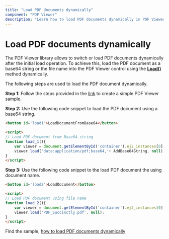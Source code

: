 ```yaml
---
title: "Load PDF documents dynamically"
component: "PDF Viewer"
description: "Learn how to load PDF documents dynamically in PDF Viewer control."
---
```


# Load PDF documents dynamically

The PDF Viewer library allows to switch or load PDF documents dynamically after the initial load operation. To achieve this, load the PDF document as a base64 string or the file name into the PDF Viewer control using the  [**Load()**](https://ej2.syncfusion.com/react/documentation/api/pdfviewer/#load) method dynamically.

The following steps are used to load the PDF document dynamically.

**Step 1:** Follow the steps provided in the [link](https://ej2.syncfusion.com/react/documentation/pdfviewer/getting-started/) to create a simple PDF Viewer sample.

**Step 2:** Use the following code snippet to load the PDF document using a base64 string.

```html
<button id='load1'>LoadDocumentFromBase64</button>

<script>
// Load PDF document from Base64 string
function load_1(){
    var viewer = document.getElementById('container').ej2_instances[0];
    viewer.load('data:application/pdf;base64,'+ AddBase64String, null);
}
</script>
```

**Step 3:** Use the following code snippet to the load PDF document the using document name.

```html
<button id='load2'>LoadDocument</button>

<script>
// Load PDF document using file name
function load_2(){
    var viewer = document.getElementById('container').ej2_instances[0];
    viewer.load('PDF_Succinctly.pdf', null);
}
</script>
```

Find the sample, [how to load PDF documents dynamically](https://stackblitz.com/edit/react-4w9zpt?file=index.html)
